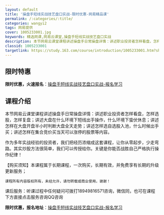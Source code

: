 ```yaml
---
layout: default
title: '操盘手短线实战技艺盘口实战-限时优惠-网易精品课'
permalink: /:categories/:title/
categories: wangyi2
tags: 网易提供
cover: 1005233001.jpg
keywords: 精选网课,网易云课堂,操盘手短线实战技艺盘口实战
description: 本节网易云课堂课程讲述操盘手日常操盘详情：讲述职业投资者怎样看盘，怎样选股，怎样复盘；讲述大盘在什么环境下短线出手操作，
classid: 1005233001
targetlink: https://study.163.com/course/introduction/1005233001.htm?share=1&shareId=1025206652&utm_campaign=share&utm_medium=iphoneShare&utm_source=&utm_u=1025206652
---
```


## 限时特惠

**限时优惠，火速报名**：[操盘手短线实战技艺盘口实战-报名学习](https://study.163.com/course/introduction/1005233001.htm?share=1&shareId=1025206652&utm_campaign=share&utm_medium=iphoneShare&utm_source=&utm_u=1025206652)

## 课程介绍

本节网易云课堂课程讲述操盘手日常操盘详情：讲述职业投资者怎样看盘，怎样选股，怎样复盘；讲述大盘在什么环境下短线出手操作，什么环境下蛰伏休息；讲述怎样在大盘开盘半小时判断大盘全天走势；讲述怎样选自选股入池，什么时候出手买；讲述怎样在集合竞价买当天可以涨停的股票等内容。

作为多年实战经验的投资者，我们把经历浓缩成这套课程，让你从零起步，少走弯路。其实炒股方法很简单，我们可以传授给你。关键是你能否战胜自己严格执行操作纪律！

【购买须知】本课程属于长期课程，一次购买，长期有效，并免费享有长期的升级更新服务；

    课程所有内容版权所有，未经允许，请勿转载或商业使用，谢谢！

课后服务：听课过程中任何疑问可拨打18949816571咨询，微信同，也可在课程下方直接点击服务咨询QQ咨询

**限时优惠，报名地址**：[操盘手短线实战技艺盘口实战-报名学习](https://study.163.com/course/introduction/1005233001.htm?share=1&shareId=1025206652&utm_campaign=share&utm_medium=iphoneShare&utm_source=&utm_u=1025206652)

